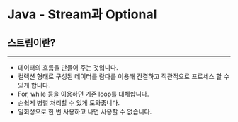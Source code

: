 # Java - Stream과 Optional


## 스트림이란?
---
+ 데이터의 흐름을 만들어 주는 것입니다.
+ 컬렉션 형태로 구성된 데이터를 람다를 이용해 간결하고 직관적으로 프로세스 할 수 있게 합니다.
+ For, while 등을 이용하던 기존 loop를 대체합니다.
+ 손쉽게 병렬 처리할 수 있게 도와줍니다.
+ 일회성으로 한 번 사용하고 나면 사용할 수 없습니다.
